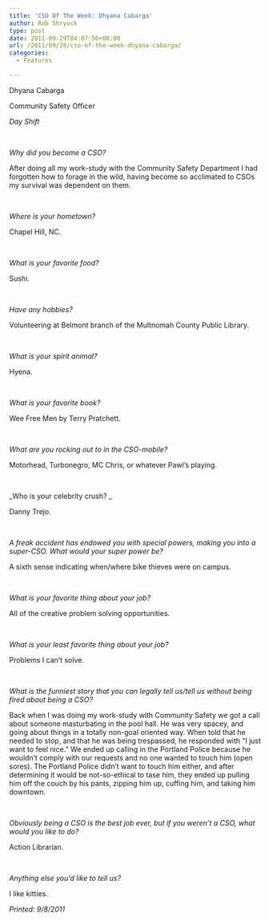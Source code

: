 ```yaml
---
title: 'CSO Of The Week: Dhyana Cabarga'
author: Rob Shryock
type: post
date: 2011-09-29T04:07:56+00:00
url: /2011/09/28/cso-of-the-week-dhyana-cabarga/
categories:
  - Features

---
```

<div>
  <a href="https://i1.wp.com/www.reedquest.org/wp-content/uploads/2011/09/Untitled1.png"><img class="alignnone size-medium wp-image-860" title="Untitled" src="https://i2.wp.com/www.reedquest.org/wp-content/uploads/2011/09/Untitled1-214x300.png?resize=214%2C300" alt="" data-recalc-dims="1" /></a>
</div>

<div>
  Dhyana Cabarga
</div>

Community Safety Officer

_Day Shift_

&nbsp;

_Why did you become a CSO?_ 

After doing all my work-study with the Community Safety Department I had forgotten how to forage in the wild, having become so acclimated to CSOs my survival was dependent on them.

&nbsp;

_Where is your hometown?_

Chapel Hill, NC.

&nbsp;

_What is your favorite food?_

Sushi.

&nbsp;

_Have any hobbies?_

Volunteering at Belmont branch of the Multnomah County Public Library.

&nbsp;

_What is your spirit animal?_

Hyena.

&nbsp;

_What is your favorite book?_

Wee Free Men by Terry Pratchett.

&nbsp;

_What are you rocking out to in the CSO-mobile?_

Motorhead, Turbonegro, MC Chris, or whatever Pawl’s playing.

&nbsp;

_Who is your celebrity crush? _

Danny Trejo.

&nbsp;

_A freak accident has endowed you with special powers, making you into a super-CSO. What would your super power be?_

A sixth sense indicating when/where bike thieves were on campus.

&nbsp;

_What is your favorite thing about your job?_ 

All of the creative problem solving opportunities.

&nbsp;

_What is your least favorite thing about your job?_

Problems I can’t solve.

&nbsp;

_What is the funniest story that you can legally tell us/tell us without being fired about being a CSO?_ 

Back when I was doing my work-study with Community Safety we got a call about someone masturbating in the pool hall. He was very spacey, and going about things in a totally non-goal oriented way. When told that he needed to stop, and that he was being trespassed, he responded with “I just want to feel nice.” We ended up calling in the Portland Police because he wouldn’t comply with our requests and no one wanted to touch him (open sores). The Portland Police didn’t want to touch him either, and after determining it would be not-so-ethical to tase him, they ended up pulling him off the couch by his pants, zipping him up, cuffing him, and taking him downtown.

&nbsp;

_Obviously being a CSO is the best job ever, but if you weren&#8217;t a CSO, what would you like to do?_

Action Librarian.

&nbsp;

_Anything else you&#8217;d like to tell us?_

I like kitties.

_Printed: 9/8/2011_